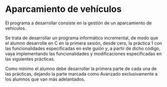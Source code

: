 # Aparcamiento de vehículos
El programa a desarrollar consiste en la gestión de un aparcamiento de vehículos.

Se trata de desarrollar un programa informático incremental, de modo que el alumno desarrolle en C en la primera sesión, desde cero, la práctica 1 con las funcionalidades especificadas en este guión y, a partir de dicho código, vaya implementando las funcionalidades y modificaciones especificadas en las siguientes prácticas.

Como mínimo el alumno debe desarrollar la primera parte de cada una de las prácticas, dejando la parte marcada como Avanzado exclusivamente a los alumnos que van más adelantados.
